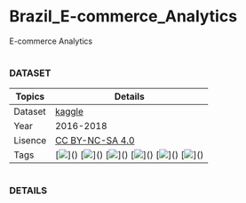 # Brazil_E-commerce_Analytics
E-commerce Analytics

# <h3>DATASET</h3>

| Topics | Details |
|--------|---------|
| Dataset | [kaggle](https://www.kaggle.com/datasets/olistbr/brazilian-ecommerce) |
| Year | 2016-2018 |
| Lisence | [CC BY-NC-SA 4.0](https://creativecommons.org/licenses/by-nc-sa/4.0/) |
| Tags | [![](https://img.shields.io/badge/Business-rgb(86,101,115))]() [![](https://img.shields.io/badge/NLP-rgb(86,101,115))]() [![](https://img.shields.io/badge/MultiClass%20Classification-rgb(86,101,115))]() [![](https://img.shields.io/badge/EDA-rgb(86,101,115))]() [![](https://img.shields.io/badge/Data%20Visualization-rgb(86,101,115))]() [![](https://img.shields.io/badge/Brazil-rgb(86,101,115))]() |

# <h3>DETAILS</h3>

